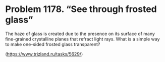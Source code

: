 # Problem 1178. “See through frosted glass”

The haze of glass is created due to the presence on its surface of many fine-grained crystalline planes that refract light rays. What is a simple way to make one-sided frosted glass transparent?

(https://www.trizland.ru/tasks/5629/)